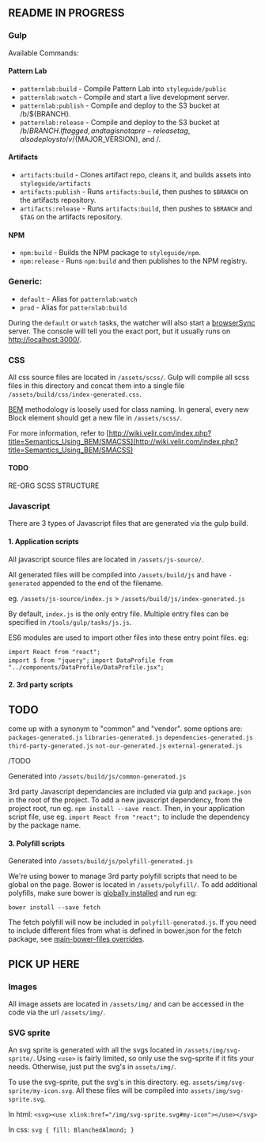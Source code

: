 ## README IN PROGRESS

### Gulp

Available Commands:

#### Pattern Lab
* `patternlab:build` - Compile Pattern Lab into `styleguide/public`
* `patternlab:watch` - Compile and start a live development server.
* `patternlab:publish` - Compile and deploy to the S3 bucket at /b/${BRANCH}.
* `patternlab:release` - Compile and deploy to the S3 bucket at /b/${BRANCH}.  If tagged, and tag is not a pre-release tag, also deploys to /v/${MAJOR_VERSION}, and /.

#### Artifacts
* `artifacts:build` - Clones artifact repo, cleans it, and builds assets into `styleguide/artifacts`
* `artifacts:publish` - Runs `artifacts:build`, then pushes to `$BRANCH` on the artifacts repository.
* `artifacts:release` - Runs `artifacts:build`, then pushes to `$BRANCH` and `$TAG` on the artifacts repository.

#### NPM
* `npm:build` - Builds the NPM package to `styleguide/npm`.
* `npm:release` - Runs `npm:build` and then publishes to the NPM registry.

### Generic:
* `default` - Alias for `patternlab:watch`
* `prod` - Alias for `patternlab:build`

During the `default` or `watch` tasks, the watcher will also start a [browserSync](https://browsersync.io/) server.  The console will tell you the exact port, but it usually runs on [http://localhost:3000/](http://localhost:3000/).

### CSS
All css source files are located in `/assets/scss/`.  Gulp will compile all scss files in this directory and concat them into a single file `/assets/build/css/index-generated.css`.

[BEM](https://css-tricks.com/bem-101/) methodology is loosely used for class naming. In general, every new Block element should get a new file in `/assets/scss/`.

For more information, refer to [http://wiki.velir.com/index.php?title=Semantics_Using_BEM/SMACSS](http://wiki.velir.com/index.php?title=Semantics_Using_BEM/SMACSS)


#### TODO
RE-ORG SCSS STRUCTURE

### Javascript
There are 3 types of Javascript files that are generated via the gulp build.

#### 1. Application scripts
All javascript source files are located in `/assets/js-source/`.

All generated files will be compiled into `/assets/build/js` and have `-generated` appended to the end of the filename.

eg. `/assets/js-source/index.js` > `/assets/build/js/index-generated.js`

By default, `index.js` is the only entry file. Multiple entry files can be specified in `/tools/gulp/tasks/js.js`.

ES6 modules are used to import other files into these entry point files. eg:

`import React from "react";`  
`import $ from "jquery";`
`import DataProfile from "../components/DataProfile/DataProfile.jsx";`



#### 2. 3rd party scripts
## TODO
come up with a synonym to "common" and "vendor".
some options are:
`packages-generated.js`
`libraries-generated.js`
`dependencies-generated.js`
`third-party-generated.js`
`not-our-generated.js`
`external-generated.js`

/TODO

Generated into `/assets/build/js/common-generated.js`

3rd party Javascript dependancies are included via gulp and `package.json` in the root of the project.  To add a new javascript dependency, from the project root, run eg. `npm install --save react`.  Then, in your application script file, use eg. `import React from "react";` to include the dependency by the package name.

#### 3. Polyfill scripts
Generated into `/assets/build/js/polyfill-generated.js`

We're using bower to manage 3rd party polyfill scripts that need to be global on the page. Bower is located in `/assets/polyfill/`.  To add additional polyfills, make sure bower is [globally installed](http://bower.io/#install-bower) and run eg:

`bower install --save fetch`

The fetch polyfill will now be included in `polyfill-generated.js`.  If you need to include different files from what is defined in bower.json for the fetch package, see [main-bower-files overrides](https://www.npmjs.com/package/main-bower-files#overrides-options).


## PICK UP HERE
### Images
All image assets are located in `/assets/img/` and can be accessed in the code via the url `/assets/img/`.

### SVG sprite
An svg sprite is generated with all the svgs located in `/assets/img/svg-sprite/`. Using `<use>` is fairly limited, so only use the svg-sprite if it fits your needs. Otherwise, just put the svg's in `assets/img/`.

To use the svg-sprite, put the svg's in this directory.  eg. `assets/img/svg-sprite/my-icon.svg`. All these files will be compiled into `assets/img/svg-sprite.svg`.

In html: `<svg><use xlink:href="/img/svg-sprite.svg#my-icon"></use></svg>`

In css: `svg { fill: BlanchedAlmond; }`

